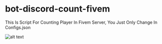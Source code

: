 # bot-discord-count-fivem
This Is Script For Counting Player In Fivem Server, You Just Only Change In Configs.json

![alt text](https://images-ext-1.discordapp.net/external/wrn1q1lElRqG3jP_RbQENG_NbUG_y_moOnm49cc4_Kk/%3Fwidth%3D640%26height%3D141/https/media.discordapp.net/attachments/742051320403591248/772650133430468618/botfivem.png?width=512&height=113)
